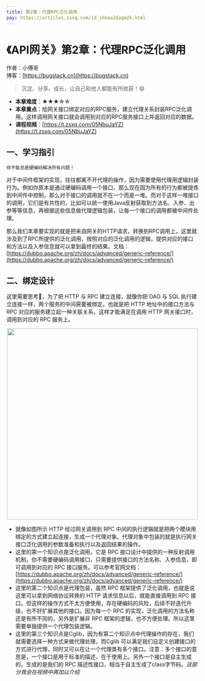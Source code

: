 ```yaml
---
title: 第2章：代理RPC泛化调用
pay: https://articles.zsxq.com/id_shbea2dagm2k.html
---
```


# 《API网关》第2章：代理RPC泛化调用

作者：小傅哥
<br/>博客：[https://bugstack.cn](https://bugstack.cn)

>沉淀、分享、成长，让自己和他人都能有所收获！😄

- **本章难度**：★★★☆☆
- **本章重点**：给网关接口绑定对应的RPC服务，建立代理关系封装RPC泛化调用。这样调用网关接口就会调用到对应的RPC服务接口上并返回对应的数据。
- **课程视频**：[https://t.zsxq.com/05NbuJaYZ](https://t.zsxq.com/05NbuJaYZ)

## 一、学习指引

`你不能总是硬编码解决所有问题！`

对于中间件框架的实现，往往都离不开代理的操作，因为需要使用代理用逻辑封装行为。例如你原本是通过硬编码调用一个接口，那么现在因为所有的行为都被提炼到中间件中控制，那么对于接口的调用就不在一个而是一堆。而对于这样一堆接口的调用，它们是有共性的，比如可以统一使用Java反射获取到方法名、入参、出参等等信息，再根据这些信息做代理逻辑包装，让每一个接口的调用都被中间件处理。

那么我们本章要实现的就是把来自网关的HTTP请求，转换到RPC调用上，这里就涉及到了RPC所提供的泛化调用，按照对应的泛化调用的逻辑，提供对应的接口和方法以及入参信息就可以拿到最终的结果。文档：[https://dubbo.apache.org/zh/docs/advanced/generic-reference/](https://dubbo.apache.org/zh/docs/advanced/generic-reference/)

## 二、绑定设计

这里需要思考🤔，为了把 HTTP 与 RPC 建立连接，就像你把 DAO 与 SQL 执行建立连接一样，两个服务的中间需要被绑定。也就是把 HTTP 地址中的接口方法与 RPC 对应的服务建立起一种关联关系，这样才能满足在调用 HTTP 网关接口时，调用到对应的 RPC 服务上。

<div align="center">
    <img src="https://bugstack.cn/images/article/algorithm/api-gateway/api-gateway-2-01.png?raw=true" width="500px">
</div>

- 就像如图所示 HTTP 经过网关调用到 RPC 中间的执行逻辑就是把两个模块用绑定的方式建立起连接，生成一个代理对象。代理对象中包装的就是执行网关接口泛化调用的参数准备和执行以及返回结果的操作。
- 这里的第一个知识点是泛化调用，它是 RPC 接口设计中提供的一种反射调用机制，你不需要硬编码调用接口，只需要提供接口的方法名称、入参信息，即可调用到对应的 RPC 接口服务。可以参考官网文档：[https://dubbo.apache.org/zh/docs/advanced/generic-reference/](https://dubbo.apache.org/zh/docs/advanced/generic-reference/)
- 这里的第二个知识点是代理包装，虽然 RPC 框架提供了泛化调用，也就是说这里可以拿到网络协议转换的 HTTP 请求信息以后，就能直接调用到 RPC 接口。但这样的操作方式不太方便使用，存在硬编码的风险，后续不好迭代升级，也不好扩展其他的接口。因为每一个 RPC 的实现，泛化调用的方法名称还是有所不同的，另外是扩展非 RPC 框架的逻辑，也不方便处理。所以这里需要单独提供一个代理包装逻辑。
- 这里的第三个知识点是Cglib，因为有第二个知识点中代理操作的存在，我们就需要选择一种方式来做代理处理，而Cglib 可以满足我们自定义创建接口的方式进行代理，同时又可以在让一个代理类有多个接口。注意：多个接口的意思是，一个接口是用于标准的描述，在于使用上。另外一个接口是自主生成的，生成的是我们的 RPC 描述性接口，相当于自主生成了class字节码。*这部分我会在视频中再加以介绍*